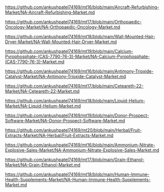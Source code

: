 <p><a href="https://github.com/ankushpatel74169/mt16/blob/main/Aircraft-Refurbishing-Market/NA-Aircraft-Refurbishing-Market.md">https://github.com/ankushpatel74169/mt16/blob/main/Aircraft-Refurbishing-Market/NA-Aircraft-Refurbishing-Market.md</a></p><p><a href="https://github.com/ankushpatel74169/mt17/blob/main/Orthopaedic-Oncology-Market/NA-Orthopaedic-Oncology-Market.md">https://github.com/ankushpatel74169/mt17/blob/main/Orthopaedic-Oncology-Market/NA-Orthopaedic-Oncology-Market.md</a></p><p><a href="https://github.com/ankushpatel74169/mt18/blob/main/Wall-Mounted-Hair-Dryer-Market/NA-Wall-Mounted-Hair-Dryer-Market.md">https://github.com/ankushpatel74169/mt18/blob/main/Wall-Mounted-Hair-Dryer-Market/NA-Wall-Mounted-Hair-Dryer-Market.md</a></p><p><a href="https://github.com/ankushpatel74169/mt19/blob/main/Calcium-Pyrophosphate-(CAS-7790-76-3)-Market/NA-Calcium-Pyrophosphate-(CAS-7790-76-3)-Market.md">https://github.com/ankushpatel74169/mt19/blob/main/Calcium-Pyrophosphate-(CAS-7790-76-3)-Market/NA-Calcium-Pyrophosphate-(CAS-7790-76-3)-Market.md</a></p><p><a href="https://github.com/ankushpatel74169/mt16/blob/main/Antimony-Trioxide-Catalyst-Market/NA-Antimony-Trioxide-Catalyst-Market.md">https://github.com/ankushpatel74169/mt16/blob/main/Antimony-Trioxide-Catalyst-Market/NA-Antimony-Trioxide-Catalyst-Market.md</a></p><p><a href="https://github.com/ankushpatel74169/mt17/blob/main/Ceteareth-22-Market/NA-Ceteareth-22-Market.md">https://github.com/ankushpatel74169/mt17/blob/main/Ceteareth-22-Market/NA-Ceteareth-22-Market.md</a></p><p><a href="https://github.com/ankushpatel74169/mt18/blob/main/Liquid-Helium-Market/NA-Liquid-Helium-Market.md">https://github.com/ankushpatel74169/mt18/blob/main/Liquid-Helium-Market/NA-Liquid-Helium-Market.md</a></p><p><a href="https://github.com/ankushpatel74169/mt19/blob/main/Donor-Prospect-Software-Market/NA-Donor-Prospect-Software-Market.md">https://github.com/ankushpatel74169/mt19/blob/main/Donor-Prospect-Software-Market/NA-Donor-Prospect-Software-Market.md</a></p><p><a href="https://github.com/ankushpatel74169/mt20/blob/main/Herbal/Fruit-Extracts-Market/NA-Herbal/Fruit-Extracts-Market.md">https://github.com/ankushpatel74169/mt20/blob/main/Herbal/Fruit-Extracts-Market/NA-Herbal/Fruit-Extracts-Market.md</a></p><p><a href="https://github.com/ankushpatel74169/mt16/blob/main/Ammonium-Nitrate-Explosive-Sales-Market/NA-Ammonium-Nitrate-Explosive-Sales-Market.md">https://github.com/ankushpatel74169/mt16/blob/main/Ammonium-Nitrate-Explosive-Sales-Market/NA-Ammonium-Nitrate-Explosive-Sales-Market.md</a></p><p><a href="https://github.com/ankushpatel74169/mt17/blob/main/Grain-Ethanol-Market/NA-Grain-Ethanol-Market.md">https://github.com/ankushpatel74169/mt17/blob/main/Grain-Ethanol-Market/NA-Grain-Ethanol-Market.md</a></p><p><a href="https://github.com/ankushpatel74169/mt18/blob/main/Human-Immune-Health-Supplements-Market/NA-Human-Immune-Health-Supplements-Market.md">https://github.com/ankushpatel74169/mt18/blob/main/Human-Immune-Health-Supplements-Market/NA-Human-Immune-Health-Supplements-Market.md</a></p>
